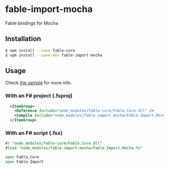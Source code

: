 # fable-import-mocha

Fable bindings for Mocha

## Installation

```sh
$ npm install --save fable-core
$ npm install --save-dev fable-import-mocha
```

## Usage

Check [the sample](http://fsprojects.github.io/Fable/samples/mocha/) for more info.

### With an F# project (.fsproj)

```xml
  <ItemGroup>
    <Reference Include="node_modules/fable-core/Fable.Core.dll" />
    <Compile Include="node_modules/fable-import-mocha/Fable.Import.Mocha.fs" />
  </ItemGroup>
```

### With an F# script (.fsx)

```fsharp
#r "node_modules/fable-core/Fable.Core.dll"
#load "node_modules/fable-import-mocha/Fable.Import.Mocha.fs"

open Fable.Core
open Fable.Import
```
